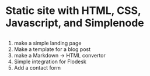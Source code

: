 # Static site with HTML, CSS, Javascript, and Simplenode

##
1. make a simple landing page
2. Make a template for a blog post
3. make a Markdown -> HTML convertor
4. Simple integration for Flodesk
5. Add a contact form